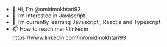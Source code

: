 - 👋 Hi, I’m @omidmokhtari93
- 👀 I’m interested in Javascript
- 🌱 I’m currently learning Javascript , Reactjs and Typescript
- 📫 How to reach me:
      #linkedin https://www.linkedin.com/in/omidmokhtari93

<!---
omidmokhtari93/omidmokhtari93 is a ✨ special ✨ repository because its `README.md` (this file) appears on your GitHub profile.
You can click the Preview link to take a look at your changes.
--->
